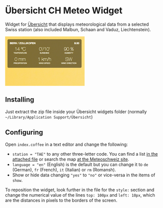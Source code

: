 # Übersicht CH Meteo Widget
Widget for [Übersicht](http://tracesof.net/uebersicht/) that displays meteorological data 
from a selected Swiss station (also included Malbun, Schaan and Vaduz, Liechtenstein).

![Screenshot](/screenshot.png?raw=true "Screenshot")

## Installing
Just extract the zip file inside your Übersicht widgets folder 
(normally `~/Library/Application Support/Übersicht`)

## Configuring
Open `index.coffee` in a text editor and change the following:

* `station = "TAE"` to any other three-letter code. You can find a list [in the attached file](/stations_list.tsv) or search the map [at the Meteoschweiz site](http://www.meteoschweiz.admin.ch/home/mess-und-prognosesysteme/bodenstationen/automatisches-messnetz.html).
* `language = "en"` (English) is the default but you can change it to `de` (German), `fr` (French), `it` (Italian) or `rm` (Romansh).
* Show or hide data changing `"yes"` to `"no"` or vice-versa in the items of `show`.

To reposition the widget, look further in the file for 
the `style:` section and change the numerical value 
of the lines `top: 100px` and `left: 10px`, 
which are the distances in pixels to the borders of the screen.
